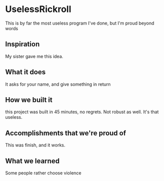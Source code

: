 # UselessRickroll
This is by far the most useless program I've done, but I'm proud beyond words
## Inspiration
My sister gave me this idea.

## What it does
It asks for your name, and give something in return

## How we built it
this project was built in 45 minutes, no regrets. Not robust as well. It's that useless.

## Accomplishments that we're proud of
This was finish, and it works.

## What we learned
Some people rather choose violence
